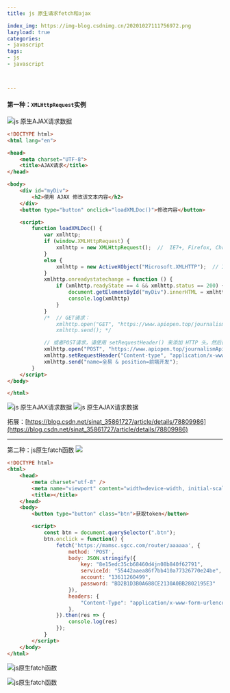 ```yaml
---
title: js 原生请求fetch和ajax

index_img: https://img-blog.csdnimg.cn/20201027111756972.png
lazyload: true
categories:
- javascript
tags:
- js
- javascript



---
```














#### 第一种：`XMLHttpRequest`实例

![js 原生AJAX请求数据](https://img-blog.csdnimg.cn/20191022143848652.png)

```html
<!DOCTYPE html>
<html lang="en">

<head>
	<meta charset="UTF-8">
	<title>AJAX请求</title>
</head>

<body>
	<div id="myDiv">
		<h2>使用 AJAX 修改该文本内容</h2>
	</div>
	<button type="button" onclick="loadXMLDoc()">修改内容</button>

	<script>
		function loadXMLDoc() {
			var xmlhttp;
			if (window.XMLHttpRequest) {
				xmlhttp = new XMLHttpRequest();  //  IE7+, Firefox, Chrome, Opera, Safari 浏览器执行代码
			}
			else {
				xmlhttp = new ActiveXObject("Microsoft.XMLHTTP");  // IE6, IE5 浏览器执行代码
			}
			xmlhttp.onreadystatechange = function () {
				if (xmlhttp.readyState == 4 && xmlhttp.status == 200) {
					document.getElementById("myDiv").innerHTML = xmlhttp.responseText;
					console.log(xmlhttp)
				}
			}
			/* 	// GET请求：
				xmlhttp.open("GET", "https://www.apiopen.top/journalismApi", true); // 第一个值：请求方式，第二个值：请求的接口，第三个值：是否异步请求
				xmlhttp.send(); */

			// 或者POST请求，请使用 setRequestHeader() 来添加 HTTP 头。然后在 send() 方法中规定您希望发送的数据：
			xmlhttp.open("POST", "https://www.apiopen.top/journalismApi", true);
			xmlhttp.setRequestHeader("Content-type", "application/x-www-form-urlencoded");
			xmlhttp.send("name=全易 & position=前端开发");
		}
	</script>
</body>

</html>
```


![js 原生AJAX请求数据](https://img-blog.csdnimg.cn/20191022144134455.gif)
![js 原生AJAX请求数据](https://img-blog.csdnimg.cn/20191022150127916.png)



拓展：[https://blog.csdn.net/sinat_35861727/article/details/78809986](https://blog.csdn.net/sinat_35861727/article/details/78809986)


---

第二种：js原生fatch函数
![](https://img-blog.csdnimg.cn/2021042517363140.png)


```html
<!DOCTYPE html>
<html>
	<head>
		<meta charset="utf-8" />
		<meta name="viewport" content="width=device-width, initial-scale=1">
		<title></title>
	</head>
	<body>
		<button type="button" class="btn">获取token</button>

		<script>
			const btn = document.querySelector(".btn");
			btn.onclick = function() {
				fetch('https://mamsc.sgcc.com/router/aaaaaa', {
					method: 'POST',
					body: JSON.stringify({
						key: "8e15edc35cb68460d4jn08b840f62791",
						serviceId: "55442aaea86f7bb410a77326770e24be",
						account: "13611260499",
						password: "BD2B1D3B0A688CE2130A0BB2802195E3"
					}),
					headers: {
						"Content-Type": "application/x-www-form-urlencoded; application/json; text/plain; charset=UTF-8",
					},
				}).then(res => {
					console.log(res)
				});
			}
		</script>
	</body>
</html>
```

![js原生fatch函数](https://img-blog.csdnimg.cn/20201027111756972.png#pic_center)

![js原生fatch函数](https://img-blog.csdnimg.cn/20201027111833704.png#pic_center)


